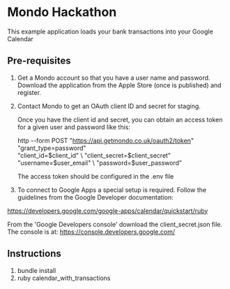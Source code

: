 # Mondo Hackathon

This example application loads your bank transactions into your Google Calendar

## Pre-requisites

1. Get a Mondo account so that you have a user name and password.
   Download the application from the Apple Store (once is published) and register.

2. Contact Mondo to get an OAuth client ID and secret for staging.

   Once you have the client id and secret, you can obtain an access token for a given user and password like this:

    http --form POST "https://api.getmondo.co.uk/oauth2/token" \
        "grant_type=password" \
        "client_id=$client_id" \
        "client_secret=$client_secret" \
        "username=$user_email" \
        "password=$user_password"

    The access token should be configured in the .env file

3. To connect to Google Apps a special setup is required.
   Follow the guidelines from the Google Developer documentation:

  https://developers.google.com/google-apps/calendar/quickstart/ruby

  From the 'Google Developers console' download the client_secret.json file. The console is at: https://console.developers.google.com/

## Instructions

1. bundle install
2. ruby calendar_with_transactions

